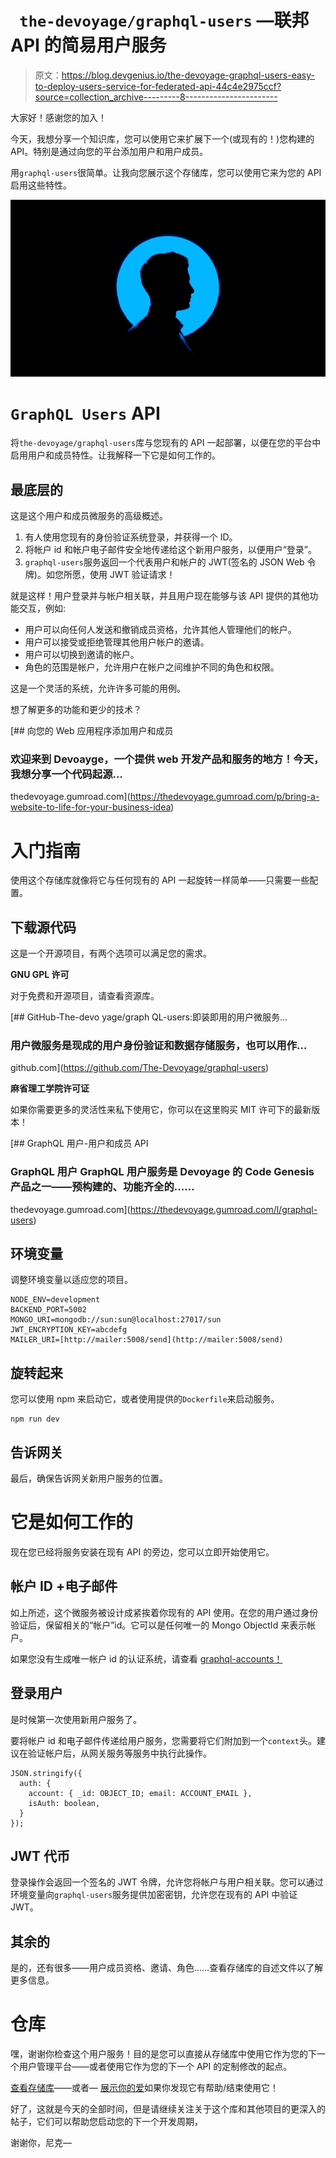 # ` the-devoyage/graphql-users` —联邦 API 的简易用户服务

> 原文：<https://blog.devgenius.io/the-devoyage-graphql-users-easy-to-deploy-users-service-for-federated-api-44c4e2975ccf?source=collection_archive---------8----------------------->

大家好！感谢您的加入！

今天，我想分享一个知识库，您可以使用它来扩展下一个(或现有的！)您构建的 API。特别是通过向您的平台添加用户和用户成员。

用`graphql-users`很简单。让我向您展示这个存储库，您可以使用它来为您的 API 启用这些特性。

![](img/ec83945a73a6b6edc73c41e3dd339860.png)

# `GraphQL Users` API

将`the-devoyage/graphql-users`库与您现有的 API 一起部署，以便在您的平台中启用用户和成员特性。让我解释一下它是如何工作的。

## 最底层的

这是这个用户和成员微服务的高级概述。

1.  有人使用您现有的身份验证系统登录，并获得一个 ID。
2.  将帐户 id 和帐户电子邮件安全地传递给这个新用户服务，以便用户“登录”。
3.  `graphql-users`服务返回一个代表用户和帐户的 JWT(签名的 JSON Web 令牌)。如您所愿，使用 JWT 验证请求！

就是这样！用户登录并与帐户相关联，并且用户现在能够与该 API 提供的其他功能交互，例如:

*   用户可以向任何人发送和撤销成员资格，允许其他人管理他们的帐户。
*   用户可以接受或拒绝管理其他用户帐户的邀请。
*   用户可以切换到邀请的帐户。
*   角色的范围是帐户，允许用户在帐户之间维护不同的角色和权限。

这是一个灵活的系统，允许许多可能的用例。

想了解更多的功能和更少的技术？

[](https://thedevoyage.gumroad.com/p/bring-a-website-to-life-for-your-business-idea) [## 向您的 Web 应用程序添加用户和成员

### 欢迎来到 Devoayge，一个提供 web 开发产品和服务的地方！今天，我想分享一个代码起源…

thedevoyage.gumroad.com](https://thedevoyage.gumroad.com/p/bring-a-website-to-life-for-your-business-idea) 

# 入门指南

使用这个存储库就像将它与任何现有的 API 一起旋转一样简单——只需要一些配置。

## 下载源代码

这是一个开源项目，有两个选项可以满足您的需求。

**GNU GPL 许可**

对于免费和开源项目，请查看资源库。

[](https://github.com/The-Devoyage/graphql-users) [## GitHub-The-devo yage/graph QL-users:即装即用的用户微服务…

### 用户微服务是现成的用户身份验证和数据存储服务，也可以用作…

github.com](https://github.com/The-Devoyage/graphql-users) 

**麻省理工学院许可证**

如果你需要更多的灵活性来私下使用它，你可以在这里购买 MIT 许可下的最新版本！

[](https://thedevoyage.gumroad.com/l/graphql-users) [## GraphQL 用户-用户和成员 API

### GraphQL 用户 GraphQL 用户服务是 Devoyage 的 Code Genesis 产品之一——预构建的、功能齐全的……

thedevoyage.gumroad.com](https://thedevoyage.gumroad.com/l/graphql-users) 

## 环境变量

调整环境变量以适应您的项目。

```
NODE_ENV=development
BACKEND_PORT=5002
MONGO_URI=mongodb://sun:sun@localhost:27017/sun
JWT_ENCRYPTION_KEY=abcdefg
MAILER_URI=[http://mailer:5008/send](http://mailer:5008/send)
```

## 旋转起来

您可以使用 npm 来启动它，或者使用提供的`Dockerfile`来启动服务。

```
npm run dev
```

## 告诉网关

最后，确保告诉网关新用户服务的位置。

# 它是如何工作的

现在您已经将服务安装在现有 API 的旁边，您可以立即开始使用它。

## 帐户 ID +电子邮件

如上所述，这个微服务被设计成紧挨着你现有的 API 使用。在您的用户通过身份验证后，保留相关的“帐户”id。它可以是任何唯一的 Mongo ObjectId 来表示帐户。

如果您没有生成唯一帐户 id 的认证系统，请查看 [graphql-accounts！](https://github.com/The-Devoyage/graphql-accounts)

## 登录用户

是时候第一次使用新用户服务了。

要将帐户 id 和电子邮件传递给用户服务，您需要将它们附加到一个`context`头。建议在验证帐户后，从网关服务等服务中执行此操作。

```
JSON.stringify({
  auth: {
    account: { _id: OBJECT_ID; email: ACCOUNT_EMAIL },
    isAuth: boolean,
  }
});
```

## JWT 代币

登录操作会返回一个签名的 JWT 令牌，允许您将帐户与用户相关联。您可以通过环境变量向`graphql-users`服务提供加密密钥，允许您在现有的 API 中验证 JWT。

## 其余的

是的，还有很多——用户成员资格、邀请、角色……查看存储库的自述文件以了解更多信息。

# 仓库

嘿，谢谢你检查这个用户服务！目的是您可以直接从存储库中使用它作为您的下一个用户管理平台——或者使用它作为您的下一个 API 的定制修改的起点。

[查看存储库](https://github.com/The-Devoyage/graphql-users)——或者— [展示你的爱](https://thedevoyage.gumroad.com/l/graphql-users)如果你发现它有帮助/结束使用它！

好了，这就是今天的全部时间，但是请继续关注关于这个库和其他项目的更深入的帖子，它们可以帮助您启动您的下一个开发周期，

谢谢你，尼克—